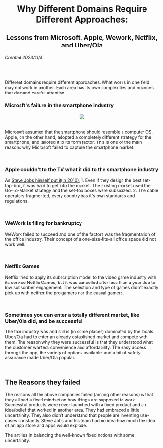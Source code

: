 <h1 align="center" >Why Different Domains Require Different Approaches:</h1>
<h2 align="center">  Lessons from Microsoft, Apple, Wework, Netflix, and Uber/Ola </h2>

###### Created 2023/11/4

<br>

Different domains require different approaches. What works in one field may not work in another. Each area has its own complexities and nuances that demand careful attention.

### Microsft's failure in the smartphone industry

<h6 align="center">
  <img src="https://i0.wp.com/stratechery.com/wp-content/uploads/2023/11/attentuatinginnovation-2.png?w=240&ssl=1" />
</h6>

Microsoft assumed that the smartphone should resemble a computer OS. 
Apple, on the other hand, adopted a completely different strategy for the smartphone, and tailored it to its form factor. This is one of the main reasons why Microsoft failed to capture the smartphone market.

<br>

### Apple couldn't to the TV what it did to the smartphone industry

As [Steve Jobs himself put it(in 2010)](https://www.youtube.com/watch?v=i5f8bqYYwps&t=3675s), 1. Even if they design the best set-top-box, it was hard to get into the market. The existing market used the Go-To-Market strategy and the set-top boxes were subsidized. 2. The cable operators fragmented, every country has it's own standards and regulations.

<br>

### WeWork is filing for bankruptcy

WeWork failed to succeed and one of the factors was the fragmentation of the office industry. Their concept of a one-size-fits-all office space did not work well.

<br>

### Netflix Games

Netflix tried to apply its subscription model to the video game industry with its service Netflix Games, but it was cancelled after less than a year due to low subscriber engagement. The selection and type of games didn't exactly pick up with neither the pro gamers nor the casual gamers.

<br>

### Sometimes you can enter a totally different market, like Uber/Ola did, and be successful

The taxi industry was and still is (in some places) dominated by the locals. Uber/Ola had to enter an already established market and compete with them. The reason why they were successful is that they understood what the customer wanted: convenience and affordability. The easy access through the app, the variety of options available, and a bit of safety assurance made Uber/Ola popular.

<br>

## The Reasons they failed

The reasons all the above companies failed (among other reasons) is that they all had a fixed mindset on how things are supposed to work. 
Successful products were never launched with a fixed product and an idea/belief that worked in another area. They had embraced a little uncertainity.
They also didn't understand that people are inventing use-cases constantly. Steve Jobs and his team had no idea how much the idea of an app store and apps would explode. 

The art lies in balancing the well-known fixed notions with some uncertainity.


<br>
